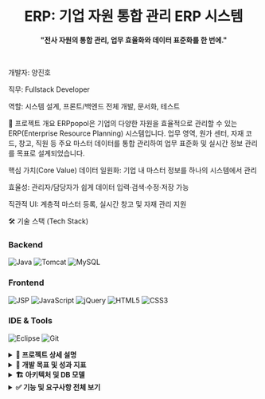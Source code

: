 <div align="center"> <h1>ERP: 기업 자원 통합 관리 ERP 시스템</h1> <p><strong>"전사 자원의 통합 관리, 업무 효율화와 데이터 표준화를 한 번에."</strong></p> </div> <br>

개발자: 양진호

직무: Fullstack Developer

역할: 시스템 설계, 프론트/백엔드 전체 개발, 문서화, 테스트


📝 프로젝트 개요
ERPpopol은 기업의 다양한 자원을 효율적으로 관리할 수 있는 ERP(Enterprise Resource Planning) 시스템입니다.
업무 영역, 원가 센터, 자재 코드, 창고, 직원 등 주요 마스터 데이터를 통합 관리하여
업무 표준화 및 실시간 정보 관리를 목표로 설계되었습니다.

핵심 가치(Core Value)
데이터 일원화: 기업 내 마스터 정보를 하나의 시스템에서 관리

효율성: 관리자/담당자가 쉽게 데이터 입력·검색·수정·저장 가능

직관적 UI: 계층적 마스터 등록, 실시간 창고 및 자재 관리 지원

🛠️ 기술 스택 (Tech Stack)
### Backend
![Java](https://img.shields.io/badge/Java-007396?style=flat&logo=java&logoColor=white)
![Tomcat](https://img.shields.io/badge/Tomcat-F8DC75?style=flat&logo=apache-tomcat&logoColor=black)
![MySQL](https://img.shields.io/badge/MySQL-4479A1?style=flat&logo=mysql&logoColor=white)

### Frontend
![JSP](https://img.shields.io/badge/JSP-217346?style=flat)
![JavaScript](https://img.shields.io/badge/JavaScript-F7DF1E?style=flat&logo=javascript&logoColor=black)
![jQuery](https://img.shields.io/badge/jQuery-0769AD?style=flat&logo=jquery&logoColor=white)
![HTML5](https://img.shields.io/badge/HTML5-E34F26?style=flat&logo=html5&logoColor=white)
![CSS3](https://img.shields.io/badge/CSS3-1572B6?style=flat&logo=css3&logoColor=white)

### IDE & Tools
![Eclipse](https://img.shields.io/badge/Eclipse-2C2255?style=flat&logo=eclipseide&logoColor=white)
![Git](https://img.shields.io/badge/Git-F05032?style=flat&logo=git&logoColor=white)

<details> <summary><strong>📖 프로젝트 상세 설명</strong></summary> <br>
🔹ERP시스템는(은) 기업 내 다양한 자원을 통합 관리함으로써, 매월 반복되는 업무와 정보 관리 절차를 획기적으로 개선합니다.
자재 코드/창고/직원/거래처 등 핵심 마스터 데이터에 대해 직관적인 UI와 계층적 구조 관리가 가능합니다.
모든 데이터는 MySQL 기반으로 표준화되어, 정보 검색과 보고 업무가 간편합니다.

주요 관리 데이터
업무 영역, 원가 센터, 세금 구역, 사업장: 레벨별 구조화로 조직 단위 관리

자재 코드/자재 정보: 유형, 그룹, 생성·수정·검색 기능

창고/저장 위치: Plant, Storage Location 별 상세 정보 관리

직원, 거래처: 기본 정보/세부 필드 입력 및 목록 관리

재고, 입출고 내역: 실시간 업데이트, 작업 이력 확인 가능

</details> <details> <summary><strong>🎯 개발 목표 및 성과 지표</strong></summary> <br>
비즈니스 목표
반복적인 마스터 정보 관리 업무 자동화 및 단일화

자원 정보의 실시간 조회·수정으로 업무 효율 50% 이상 개선

관리자 및 담당자가 쉽게 사용할 수 있는 UI/UX 제공

기술적 목표
모든 등록/검색/수정 업무 5초 내 처리 구현

PC/웹 환경 전역에서 데이터 일관성 유지

데이터 구조가 확장 가능한 설계 적용

</details> <details> <summary><strong>🏗️ 아키텍처 및 DB 모델</strong></summary> <br>
기본 아키텍처
Spring 기반 MVC 패턴

Tomcat 서버·JSP View 구성

MySQL 데이터베이스 : 마스터 테이블 구조(업무 영역, 자재, 창고 등)

주요 테이블 구조 예시
business_area_group: 업무 그룹 계층 관리

material_code: 자재 코드 정보 및 상세 내역 관리

plant_storage: 창고/저장 위치 데이터 관리

</details> <details> <summary><strong>✅ 기능 및 요구사항 전체 보기</strong></summary> <br>
기능 요구사항
등록/검색/수정/저장 기능 (모든 마스터별)

계층형 데이터 관리 (업무 영역 및 원가 센터 그룹화)

동적 필드 입력 (자재/직원/거래처 유형별)

실시간 작업 이력 및 데이터 업데이트

직관적인 UI와 표준화된 입력 폼

비기능 요구사항
보안성 강화: SQL Injection 등 기본 보안 로직 적용

사용성 강화: 관리자용 직관적 화면, 동적 검색 지원

성능 목표: 평균 페이지/리스트 로딩 3초 이하

</details>
